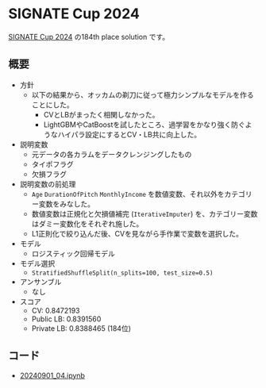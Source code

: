 # SIGNATE Cup 2024

[SIGNATE Cup 2024](https://signate.jp/competitions/1376) の184th place solution です。

## 概要

- 方針
    - 以下の結果から、オッカムの剃刀に従って極力シンプルなモデルを作ることにした。
        - CVとLBがまったく相関しなかった。
        - LightGBMやCatBoostを試したところ、過学習をかなり強く防ぐようなハイパラ設定にするとCV・LB共に向上した。
- 説明変数
    - 元データの各カラムをデータクレンジングしたもの
    - タイポフラグ
    - 欠損フラグ
- 説明変数の前処理
    - `Age` `DurationOfPitch` `MonthlyIncome` を数値変数、それ以外をカテゴリー変数をみなした。
    - 数値変数は正規化と欠損値補完 (`IterativeImputer`) を、カテゴリー変数はダミー変数化をそれぞれ施した。
    - L1正則化で絞り込んだ後、CVを見ながら手作業で変数を選択した。
- モデル
    - ロジスティック回帰モデル
- モデル選択
    - `StratifiedShuffleSplit(n_splits=100, test_size=0.5)`
- アンサンブル
    - なし
- スコア
    - CV: 0.8472193
    - Public LB: 0.8391560
    - Private LB: 0.8388465 (184位)

## コード

- [20240901_04.ipynb](/20240901_04.ipynb)
